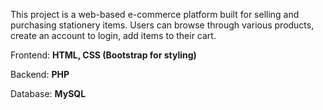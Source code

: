 This project is a web-based e-commerce platform built for selling and purchasing stationery items. Users can browse through various products, create an account to login, add items to their cart.

Frontend:  **HTML, CSS (Bootstrap for styling)**

Backend:   **PHP**

Database:  **MySQL**


